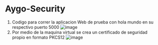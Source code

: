 # Aygo-Security

1. Codigo para correr la aplicacion Web de prueba con hola mundo en su respectivo puerto 5000
![image](https://user-images.githubusercontent.com/71477601/142749270-ec07f0e3-0db7-4a72-a4f6-a87cc8b3a507.png)
2. Por medio de la maquina virtual se crea un certificado de seguridad propio en formato PKCS12
![image](https://user-images.githubusercontent.com/71477601/142749314-0971b615-336f-48b3-b750-9c6bf2099eb8.png)
